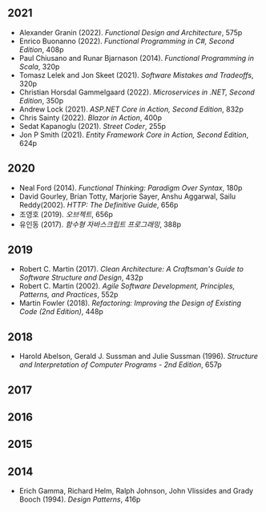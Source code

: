 ## 2021
* Alexander Granin (2022). *Functional Design and Architecture*, 575p
* Enrico Buonanno (2022). *Functional Programming in C#, Second Edition*, 408p
* Paul Chiusano and Runar Bjarnason (2014). *Functional Programming in Scala*, 320p
* Tomasz Lelek and Jon Skeet (2021). *Software Mistakes and Tradeoffs*, 320p
* Christian Horsdal Gammelgaard (2022). *Microservices in .NET, Second Edition*, 350p
* Andrew Lock (2021). *ASP.NET Core in Action, Second Edition*, 832p
* Chris Sainty (2022). *Blazor in Action*, 400p
* Sedat Kapanoglu (2021). *Street Coder*, 255p
* Jon P Smith (2021). *Entity Framework Core in Action, Second Edition*, 624p


## 2020
* Neal Ford (2014). *Functional Thinking: Paradigm Over Syntax*, 180p
* David Gourley, Brian Totty, Marjorie Sayer, Anshu Aggarwal, Sailu Reddy(2002). *HTTP: The Definitive Guide*, 656p
* 조영호 (2019). *오브젝트*, 656p
* 유인동 (2017). *함수형 자바스크립트 프로그래밍*, 388p

## 2019
* Robert C. Martin (2017). *Clean Architecture: A Craftsman's Guide to Software Structure and Design*, 432p
* Robert C. Martin (2002). *Agile Software Development, Principles, Patterns, and Practices*, 552p
* Martin Fowler (2018). *Refactoring: Improving the Design of Existing Code (2nd Edition)*, 448p

## 2018
* Harold Abelson, Gerald J. Sussman and Julie Sussman (1996). *Structure and Interpretation of Computer Programs - 2nd Edition*, 657p

## 2017

## 2016

## 2015

## 2014
* Erich Gamma, Richard Helm, Ralph Johnson, John Vlissides and Grady Booch (1994). *Design Patterns*, 416p
